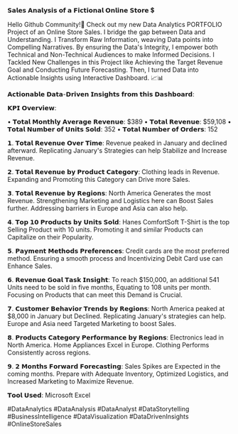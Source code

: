 𝗦𝗮𝗹𝗲𝘀 𝗔𝗻𝗮𝗹𝘆𝘀𝗶𝘀 𝗼𝗳 𝗮 𝗙𝗶𝗰𝘁𝗶𝗼𝗻𝗮𝗹 𝗢𝗻𝗹𝗶𝗻𝗲 𝗦𝘁𝗼𝗿𝗲 💲

Hello Github Community!👋 Check out my new Data Analytics PORTFOLIO Project of an Online Store Sales. I bridge the gap between Data and Understanding. I Transform Raw Information, weaving Data points into Compelling Narratives. By ensuring the Data's Integrity, I empower both Technical and Non-Technical Audiences to make Informed Decisions. I Tackled New Challenges in this Project like Achieving the Target Revenue Goal and Conducting Future Forecasting. Then, I turned Data into Actionable Insights using Interactive Dashboard. 📈📊

𝗔𝗰𝘁𝗶𝗼𝗻𝗮𝗯𝗹𝗲 𝗗𝗮𝘁𝗮-𝗗𝗿𝗶𝘃𝗲𝗻 𝗜𝗻𝘀𝗶𝗴𝗵𝘁𝘀 𝗳𝗿𝗼𝗺 𝘁𝗵𝗶𝘀 𝗗𝗮𝘀𝗵𝗯𝗼𝗮𝗿𝗱:

𝗞𝗣𝗜 𝗢𝘃𝗲𝗿𝘃𝗶𝗲𝘄:

• 𝗧𝗼𝘁𝗮𝗹 𝗠𝗼𝗻𝘁𝗵𝗹𝘆 𝗔𝘃𝗲𝗿𝗮𝗴𝗲 𝗥𝗲𝘃𝗲𝗻𝘂𝗲: $389
• 𝗧𝗼𝘁𝗮𝗹 𝗥𝗲𝘃𝗲𝗻𝘂𝗲: $59,108
• 𝗧𝗼𝘁𝗮𝗹 𝗡𝘂𝗺𝗯𝗲𝗿 𝗼𝗳 𝗨𝗻𝗶𝘁𝘀 𝗦𝗼𝗹𝗱: 352
• 𝗧𝗼𝘁𝗮𝗹 𝗡𝘂𝗺𝗯𝗲𝗿 𝗼𝗳 𝗢𝗿𝗱𝗲𝗿𝘀: 152

𝟭. 𝗧𝗼𝘁𝗮𝗹 𝗥𝗲𝘃𝗲𝗻𝘂𝗲 𝗢𝘃𝗲𝗿 𝗧𝗶𝗺𝗲: Revenue peaked in January and declined afterward. Replicating January's Strategies can help Stabilize and Increase Revenue.

𝟮. 𝗧𝗼𝘁𝗮𝗹 𝗥𝗲𝘃𝗲𝗻𝘂𝗲 𝗯𝘆 𝗣𝗿𝗼𝗱𝘂𝗰𝘁 𝗖𝗮𝘁𝗲𝗴𝗼𝗿𝘆: Clothing leads in Revenue. Expanding and Promoting this Category can Drive more Sales.

𝟯. 𝗧𝗼𝘁𝗮𝗹 𝗥𝗲𝘃𝗲𝗻𝘂𝗲 𝗯𝘆 𝗥𝗲𝗴𝗶𝗼𝗻𝘀: North America Generates the most Revenue. Strengthening Marketing and Logistics here can Boost Sales further. Addressing barriers in Europe and Asia can also help.

𝟰. 𝗧𝗼𝗽 𝟭𝟬 𝗣𝗿𝗼𝗱𝘂𝗰𝘁𝘀 𝗯𝘆 𝗨𝗻𝗶𝘁𝘀 𝗦𝗼𝗹𝗱: Hanes ComfortSoft T-Shirt is the top Selling Product with 10 units. Promoting it and similar Products can Capitalize on their Popularity.

𝟱. 𝗣𝗮𝘆𝗺𝗲𝗻𝘁 𝗠𝗲𝘁𝗵𝗼𝗱𝘀 𝗣𝗿𝗲𝗳𝗲𝗿𝗲𝗻𝗰𝗲𝘀: Credit cards are the most preferred method. Ensuring a smooth process and Incentivizing Debit Card use can Enhance Sales.

𝟲. 𝗥𝗲𝘃𝗲𝗻𝘂𝗲 𝗚𝗼𝗮𝗹 𝗧𝗮𝘀𝗸 𝗜𝗻𝘀𝗶𝗴𝗵𝘁: To reach $150,000, an additional 541 Units need to be sold in five months, Equating to 108 units per month. Focusing on Products that can meet this Demand is Crucial.

𝟳. 𝗖𝘂𝘀𝘁𝗼𝗺𝗲𝗿 𝗕𝗲𝗵𝗮𝘃𝗶𝗼𝗿 𝗧𝗿𝗲𝗻𝗱𝘀 𝗯𝘆 𝗥𝗲𝗴𝗶𝗼𝗻𝘀: North America peaked at $8,000 in January but Declined. Replicating January's strategies can help. Europe and Asia need Targeted Marketing to boost Sales.

𝟴. 𝗣𝗿𝗼𝗱𝘂𝗰𝘁𝘀 𝗖𝗮𝘁𝗲𝗴𝗼𝗿𝘆 𝗣𝗲𝗿𝗳𝗼𝗿𝗺𝗮𝗻𝗰𝗲 𝗯𝘆 𝗥𝗲𝗴𝗶𝗼𝗻𝘀: Electronics lead in North America. Home Appliances Excel in Europe. Clothing Performs Consistently across regions.

𝟵. 𝟮 𝗠𝗼𝗻𝘁𝗵𝘀 𝗙𝗼𝗿𝘄𝗮𝗿𝗱 𝗙𝗼𝗿𝗲𝗰𝗮𝘀𝘁𝗶𝗻𝗴: Sales Spikes are Expected in the coming months. Prepare with Adequate Inventory, Optimized Logistics, and Increased Marketing to Maximize Revenue.

𝗧𝗼𝗼𝗹 𝗨𝘀𝗲𝗱:
Microsoft Excel

#DataAnalytics #DataAnalysis #DataAnalyst #DataStorytelling #BusinessIntelligence #DataVisualization #DataDrivenInsights #OnlineStoreSales
